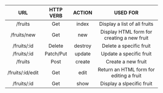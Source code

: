 | URL | HTTP VERB | ACTION | USED FOR |
|:----:|:-------:|:----:|:--------------------------------------------:|
| /fruits | Get | index | Display a list of all fruits |
| /fruits/new | Get | new | Display HTML form for creating a new fruit |
| /fruits/:id | Delete | destroy | Delete a specific fruit |
| /fruits/:id | Patch/Put | update | Update a specific fruit |
| /fruits | Post | create | Create a new fruit |
| /fruits/:id/edit | Get | edit | Return an HTML form for editing a fruit |
| /fruits/:id | Get | show | Display a slpecific fruit |